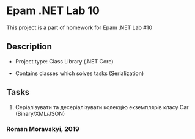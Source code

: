 # Epam .NET Lab 10

This project is a part of homework for Epam .NET Lab #10

## Description

- Project type: Class Library (.NET Core)

- Contains classes which solves tasks (Serialization)

## Tasks
1. Cеріалізувати та десеріалізувати колекцію екземплярів класу Car (Binary/XML/JSON)

### Roman Moravskyi, 2019
